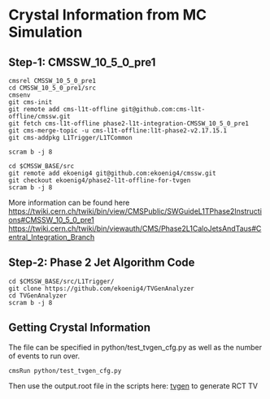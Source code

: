 # Crystal Information from MC Simulation

## Step-1: CMSSW_10_5_0_pre1
````
cmsrel CMSSW_10_5_0_pre1
cd CMSSW_10_5_0_pre1/src
cmsenv
git cms-init
git remote add cms-l1t-offline git@github.com:cms-l1t-offline/cmssw.git
git fetch cms-l1t-offline phase2-l1t-integration-CMSSW_10_5_0_pre1
git cms-merge-topic -u cms-l1t-offline:l1t-phase2-v2.17.15.1
git cms-addpkg L1Trigger/L1TCommon

scram b -j 8

cd $CMSSW_BASE/src
git remote add ekoenig4 git@github.com:ekoenig4/cmssw.git
git checkout ekoenig4/phase2-l1t-offline-for-tvgen
scram b -j 8
````
More information can be found here
https://twiki.cern.ch/twiki/bin/view/CMSPublic/SWGuideL1TPhase2Instructions#CMSSW_10_5_0_pre1
https://twiki.cern.ch/twiki/bin/viewauth/CMS/Phase2L1CaloJetsAndTaus#Central_Integration_Branch

## Step-2: Phase 2 Jet Algorithm Code
````
cd $CMSSW_BASE/src/L1Trigger/
git clone https://github.com/ekoenig4/TVGenAnalyzer
cd TVGenAnalyzer
scram b -j 8
````

## Getting Crystal Information
The file can be specified in python/test_tvgen_cfg.py as well as the number of events to run over.
````
cmsRun python/test_tvgen_cfg.py
````
Then use the output.root file in the scripts here: [tvgen](https://github.com/ekoenig4/CMSPhase2RCT/tree/master/tvgen) to generate RCT TV

